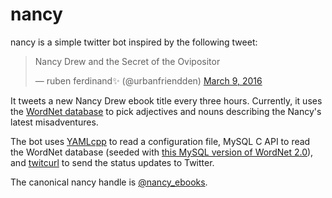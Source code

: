 # nancy
nancy is a simple twitter bot inspired by the following tweet:

<blockquote class="twitter-tweet" data-lang="en"><p lang="en" dir="ltr">Nancy Drew and the Secret of the Ovipositor</p>&mdash; ruben ferdinand✨ (@urbanfriendden) <a href="https://twitter.com/urbanfriendden/status/707544674349797378">March 9, 2016</a></blockquote>
<script async src="//platform.twitter.com/widgets.js" charset="utf-8"></script>

It tweets a new Nancy Drew ebook title every three hours. Currently, it uses the [WordNet database](http://wordnet.princeton.edu/wordnet/) to pick adjectives and nouns describing the Nancy's latest misadventures.

The bot uses [YAMLcpp](https://github.com/jbeder/yaml-cpp) to read a configuration file, MySQL C API to read the WordNet database (seeded with [this MySQL version of WordNet 2.0](androidtech.com/html/wordnet-mysql-20.php)), and [twitcurl](https://github.com/swatkat/twitcurl) to send the status updates to Twitter.

The canonical nancy handle is [@nancy_ebooks](https://twitter.com/nancy_ebooks).
